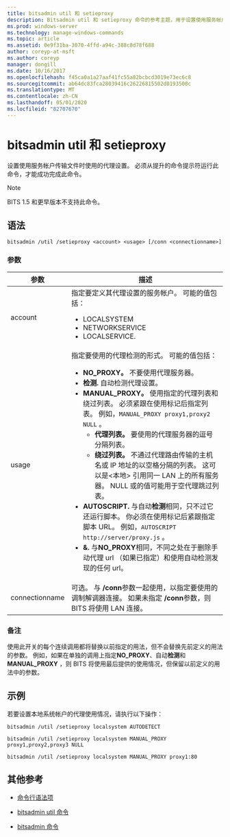 ```yaml
---
title: bitsadmin util 和 setieproxy
description: Bitsadmin util 和 setieproxy 命令的参考主题，用于设置使用服务帐户传输文件时使用的代理设置。
ms.prod: windows-server
ms.technology: manage-windows-commands
ms.topic: article
ms.assetid: 0e9f31ba-3070-4ffd-a94c-388c8d78f688
author: coreyp-at-msft
ms.author: coreyp
manager: dongill
ms.date: 10/16/2017
ms.openlocfilehash: f45ca0a1a27aaf41fc55a82bcbcd3019e73ec6c8
ms.sourcegitcommit: ab64dc83fca28039416c26226815502d0193500c
ms.translationtype: MT
ms.contentlocale: zh-CN
ms.lasthandoff: 05/01/2020
ms.locfileid: "82707670"
---
```

# <a name="bitsadmin-util-and-setieproxy"></a>bitsadmin util 和 setieproxy

设置使用服务帐户传输文件时使用的代理设置。 必须从提升的命令提示符运行此命令，才能成功完成此命令。

> [!NOTE]
> BITS 1.5 和更早版本不支持此命令。

## <a name="syntax"></a>语法

```
bitsadmin /util /setieproxy <account> <usage> [/conn <connectionname>]
```

### <a name="parameters"></a>参数

| 参数 | 描述 |
| --------- | ---------- |
| account | 指定要定义其代理设置的服务帐户。 可能的值包括：<ul><li>LOCALSYSTEM</li><li>   NETWORKSERVICE</li><li>LOCALSERVICE.</li></ul> |
| usage | 指定要使用的代理检测的形式。 可能的值包括：<ul><li>**NO_PROXY。** 不要使用代理服务器。</li><li>**检测.** 自动检测代理设置。</li><li>**MANUAL_PROXY。** 使用指定的代理列表和绕过列表。 必须紧跟在使用标记后指定列表。 例如，`MANUAL_PROXY proxy1,proxy2 NULL` 。<ul><li>**代理列表。** 要使用的代理服务器的逗号分隔列表。</li><li>**绕过列表。** 不通过代理路由传输的主机名或 IP 地址的以空格分隔的列表。 这可以是\<本地> 引用同一 LAN 上的所有服务器。 NULL 或的值可能用于空代理跳过列表。</li></ul><li>**AUTOSCRIPT.** 与自动**检测**相同，只不过它还运行脚本。 你必须在使用标记后紧跟指定脚本 URL。 例如，`AUTOSCRIPT http://server/proxy.js` 。</li><li>**&.** 与**NO_PROXY**相同，不同之处在于删除手动代理 url （如果已指定）和使用自动检测发现的任何 url。</li></ul> |
| connectionname | 可选。 与 **/conn**参数一起使用，以指定要使用的调制解调器连接。 如果未指定 **/conn**参数，则 BITS 将使用 LAN 连接。 |

### <a name="remarks"></a>备注

使用此开关的每个连续调用都将替换以前指定的用法，但不会替换先前定义的用法的参数。 例如，如果在单独的调用上指定**NO_PROXY**、自动**检测**和**MANUAL_PROXY** ，则 BITS 将使用最后提供的使用情况，但保留以前定义的用法中的参数。

## <a name="examples"></a>示例

若要设置本地系统帐户的代理使用情况，请执行以下操作：

```
bitsadmin /util /setieproxy localsystem AUTODETECT
```

```
bitsadmin /util /setieproxy localsystem MANUAL_PROXY proxy1,proxy2,proxy3 NULL
```

```
bitsadmin /util /setieproxy localsystem MANUAL_PROXY proxy1:80
```

## <a name="additional-references"></a>其他参考

- [命令行语法项](command-line-syntax-key.md)

- [bitsadmin util 命令](bitsadmin-util.md)

- [bitsadmin 命令](bitsadmin.md)
